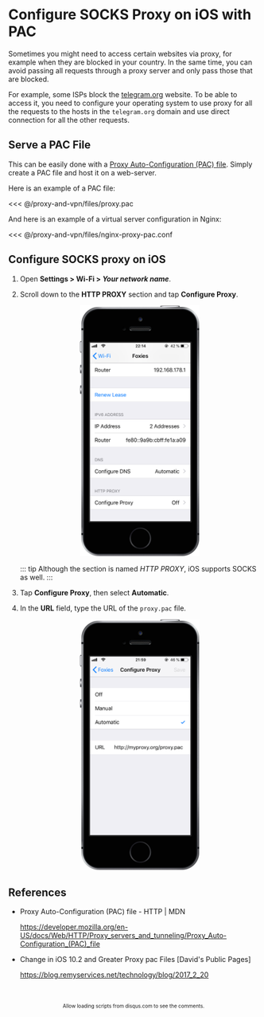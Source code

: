 # Configure SOCKS Proxy on iOS with PAC

Sometimes you might need to access certain websites via proxy, for example when
they are blocked in your country. In the same time, you can avoid passing all
requests through a proxy server and only pass those that are blocked.

For example, some ISPs block the [telegram.org](https://telegram.org) website.
To be able to access it, you need to configure your operating system to use
proxy for all the requests to the hosts in the `telegram.org` domain and use
direct connection for all the other requests.

## Serve a PAC File

This can be easily done with a [Proxy Auto-Configuration (PAC)
file](https://developer.mozilla.org/en-US/docs/Web/HTTP/Proxy_servers_and_tunneling/Proxy_Auto-Configuration_(PAC)_file).
Simply create a PAC file and host it on a web-server.

Here is an example of a PAC file:

<<< @/proxy-and-vpn/files/proxy.pac

And here is an example of a virtual server configuration in Nginx:

<<< @/proxy-and-vpn/files/nginx-proxy-pac.conf


## Configure SOCKS proxy on iOS

1. Open **Settings > Wi-Fi > _Your network name_**.

2. Scroll down to the **HTTP PROXY** section and tap **Configure Proxy**.

    <div style="margin-left: auto; margin-right: auto; width: 50%">
      <img src="./img/ios-wi-fi-network_framed.png"
           alt="iOS Wi-Fi network settings"
      />
    </div>

    ::: tip
    Although the section is named _HTTP PROXY_, iOS supports SOCKS as
    well.
    :::

3. Tap **Configure Proxy**, then select **Automatic**.

4. In the **URL** field, type the URL of the `proxy.pac` file.

    <div style="margin-left: auto; margin-right: auto; width: 50%">
      <img src="./img/ios-proxy-configuration_framed.png"
           alt="iOS proxy confguration"
      />
    </div>


## References

- Proxy Auto-Configuration (PAC) file - HTTP | MDN

    <https://developer.mozilla.org/en-US/docs/Web/HTTP/Proxy_servers_and_tunneling/Proxy_Auto-Configuration_(PAC)_file>

- Change in iOS 10.2 and Greater Proxy pac Files [David's Public Pages]

    <https://blog.remyservices.net/technology/blog/2017_2_20>

<br/>
<ClientOnly>
<Disqus shortname="notes-maxie-xyz" language="en"/>
</ClientOnly>

<br/>
<div style="text-align: center; font-size: x-small">
    Allow loading scripts from disqus.com to see the comments.
</div>
